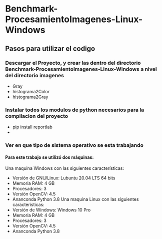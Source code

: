 # Benchmark-ProcesamientoImagenes-Linux-Windows

## Pasos para utilizar el codigo


### Descargar el Proyecto, y crear las dentro del directorio Benchmark-ProcesamientoImagenes-Linux-Windows a nivel del directorio imagenes
- Gray
- histograma2Color
- histograma2Gray

### Instalar todos los modulos de python necesarios para la compilacion del proyecto
- pip install reportlab
- 
### Ver en que tipo de sistema operativo se esta trabajando

#### Para este trabajo se utilizó dos máquinas: 
Una maquina Windows con las siguientes características: 
- Versión de GNU/Linux: Lubuntu 20.04 LTS 64 bits
- Memoria RAM: 4 GB
- Procesadores: 3
- Versión OpenCV: 4.5
- Ananconda Python 3.8
Una maquina Linux con las siguientes características: 
- Versión de Windows: Windows 10 Pro
- Memoria RAM: 4 GB
- Procesadores: 3
- Versión OpenCV: 4.5
- Ananconda Python 3.8
